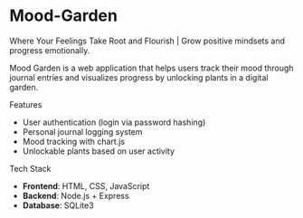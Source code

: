 # Mood-Garden
Where Your Feelings Take Root and Flourish | Grow positive mindsets and progress emotionally.

Mood Garden is a web application that helps users track their mood through journal entries and visualizes progress by unlocking plants in a digital garden.  

Features
- User authentication (login via password hashing)
- Personal journal logging system
- Mood tracking with chart.js
- Unlockable plants based on user activity

Tech Stack
- **Frontend**: HTML, CSS, JavaScript  
- **Backend**: Node.js + Express  
- **Database**: SQLite3  
